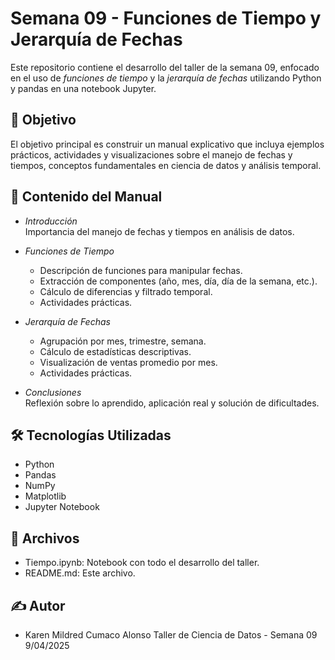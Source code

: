 # Semana 09 - Funciones de Tiempo y Jerarquía de Fechas

Este repositorio contiene el desarrollo del taller de la semana 09, enfocado en el uso de *funciones de tiempo* y la *jerarquía de fechas* utilizando Python y pandas en una notebook Jupyter.

## 🎯 Objetivo

El objetivo principal es construir un manual explicativo que incluya ejemplos prácticos, actividades y visualizaciones sobre el manejo de fechas y tiempos, conceptos fundamentales en ciencia de datos y análisis temporal.

## 📘 Contenido del Manual

- *Introducción*  
  Importancia del manejo de fechas y tiempos en análisis de datos.

- *Funciones de Tiempo*  
  - Descripción de funciones para manipular fechas.
  - Extracción de componentes (año, mes, día, día de la semana, etc.).
  - Cálculo de diferencias y filtrado temporal.
  - Actividades prácticas.

- *Jerarquía de Fechas*  
  - Agrupación por mes, trimestre, semana.
  - Cálculo de estadísticas descriptivas.
  - Visualización de ventas promedio por mes.
  - Actividades prácticas.

- *Conclusiones*  
  Reflexión sobre lo aprendido, aplicación real y solución de dificultades.

## 🛠️ Tecnologías Utilizadas

- Python
- Pandas
- NumPy
- Matplotlib
- Jupyter Notebook

## 📁 Archivos

- Tiempo.ipynb: Notebook con todo el desarrollo del taller.
- README.md: Este archivo.

## ✍️ Autor

- Karen Mildred Cumaco Alonso
  Taller de Ciencia de Datos - Semana 09  
  9/04/2025
